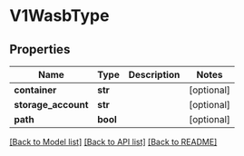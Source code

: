 # V1WasbType


## Properties
Name | Type | Description | Notes
------------ | ------------- | ------------- | -------------
**container** | **str** |  | [optional] 
**storage_account** | **str** |  | [optional] 
**path** | **bool** |  | [optional] 

[[Back to Model list]](../README.md#documentation-for-models) [[Back to API list]](../README.md#documentation-for-api-endpoints) [[Back to README]](../README.md)


